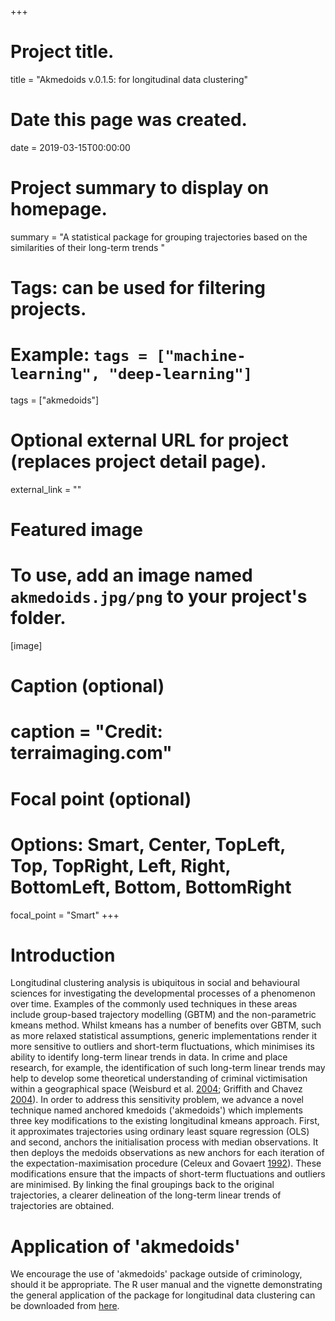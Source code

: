 +++
# Project title.
title = "Akmedoids v.0.1.5: for longitudinal data clustering"

# Date this page was created.
date = 2019-03-15T00:00:00

# Project summary to display on homepage.
summary = "A statistical package for grouping trajectories based on the similarities of their long-term trends "

# Tags: can be used for filtering projects.
# Example: `tags = ["machine-learning", "deep-learning"]`
tags = ["akmedoids"]

# Optional external URL for project (replaces project detail page).
external_link = ""

# Featured image
# To use, add an image named `akmedoids.jpg/png` to your project's folder. 
[image]
  # Caption (optional)
  # caption = "Credit: terraimaging.com"
  
  # Focal point (optional)
  # Options: Smart, Center, TopLeft, Top, TopRight, Left, Right, BottomLeft, Bottom, BottomRight
  focal_point = "Smart"
+++

# Introduction

Longitudinal clustering analysis is ubiquitous in social and behavioural sciences for investigating the developmental processes of a phenomenon over time. Examples of the commonly used techniques in these areas include group-based trajectory modelling (GBTM) and the non-parametric kmeans method. Whilst kmeans has a
number of benefits over GBTM, such as more relaxed statistical assumptions, generic implementations render it more sensitive to outliers and short-term fluctuations, which minimises its ability to identify long-term linear trends in data. 
In crime and place research, for example, the identification of such long-term linear trends may help to develop some theoretical understanding of criminal victimisation within a geographical space (Weisburd et al. [2004](https://onlinelibrary.wiley.com/doi/abs/10.1111/j.1745-9125.2004.tb00521.x); Griffith and Chavez [2004](https://onlinelibrary.wiley.com/doi/abs/10.1111/j.1745-9125.2004.tb00541.x)). In order to address this sensitivity problem, we advance a novel technique named anchored kmedoids ('akmedoids') which implements three key modifications to the existing longitudinal kmeans approach. First, it approximates trajectories using ordinary least square regression (OLS) and second, anchors the initialisation process with median observations. It then deploys the medoids observations as new anchors for each iteration of the expectation-maximisation procedure (Celeux and Govaert [1992](https://www.sciencedirect.com/science/article/pii/016794739290042E)). These modifications ensure that the impacts of short-term fluctuations and outliers are minimised. By linking the final groupings back to the original trajectories, a clearer delineation of the
long-term linear trends of trajectories are obtained.

# Application of 'akmedoids'

We encourage the use of 'akmedoids'
package outside of criminology, should it be appropriate. The R user manual and the vignette demonstrating the general application
of the package for longitudinal data clustering can be downloaded from [here](https://cran.r-project.org/web/packages/akmedoids/index.html).

